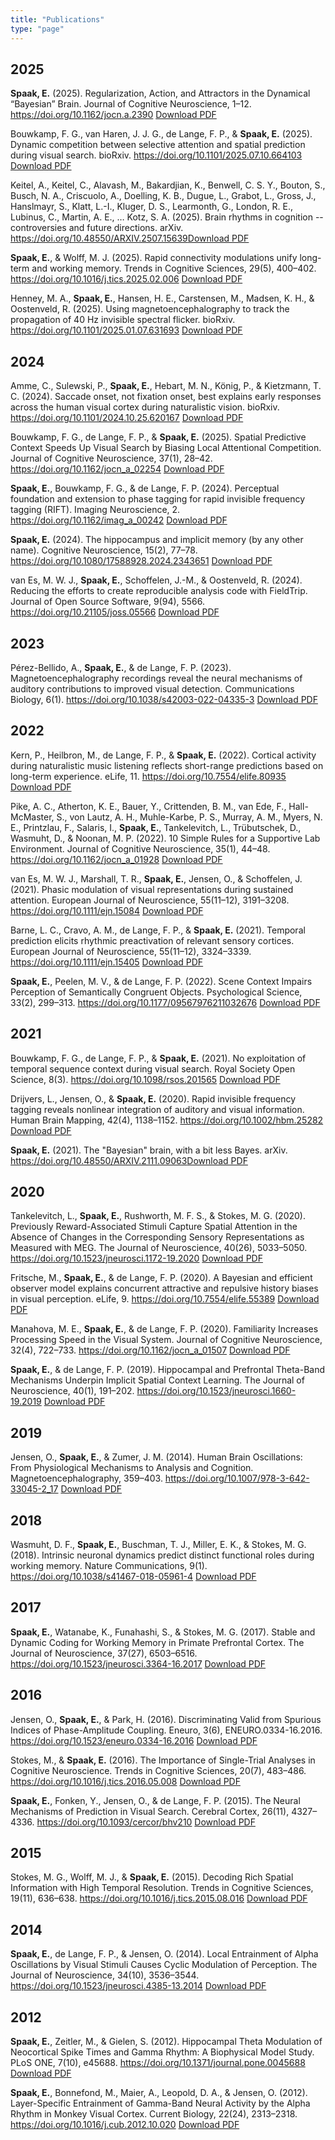 ```yaml
---
title: "Publications"
type: "page"
---
```


## 2025

**Spaak, E.** (2025). Regularization, Action, and Attractors in the Dynamical “Bayesian” Brain. Journal of Cognitive Neuroscience, 1–12. https://doi.org/10.1162/jocn.a.2390
<a class="pdflink" target="_blank" href="../pdf/10.1162-jocn.a.2390.pdf">Download PDF</a>


Bouwkamp, F. G., van Haren, J. J. G., de Lange, F. P., & **Spaak, E.** (2025). Dynamic competition between selective attention and spatial prediction during visual search. bioRxiv. https://doi.org/10.1101/2025.07.10.664103
<a class="pdflink" target="_blank" href="../pdf/10.1101-2025.07.10.664103.pdf">Download PDF</a>


Keitel, A., Keitel, C., Alavash, M., Bakardjian, K., Benwell, C. S. Y., Bouton, S., Busch, N. A., Criscuolo, A., Doelling, K. B., Dugue, L., Grabot, L., Gross, J., Hanslmayr, S., Klatt, L.-I., Kluger, D. S., Learmonth, G., London, R. E., Lubinus, C., Martin, A. E., … Kotz, S. A. (2025). Brain rhythms in cognition -- controversies and future directions. arXiv. https://doi.org/10.48550/ARXIV.2507.15639<a class="pdflink" target="_blank" href="../pdf/10.48550-ARXIV.2507.15639.pdf">Download PDF</a>


**Spaak, E.**, & Wolff, M. J. (2025). Rapid connectivity modulations unify long-term and working memory. Trends in Cognitive Sciences, 29(5), 400–402. https://doi.org/10.1016/j.tics.2025.02.006
<a class="pdflink" target="_blank" href="../pdf/10.1016-j.tics.2025.02.006.pdf">Download PDF</a>


Henney, M. A., **Spaak, E.**, Hansen, H. E., Carstensen, M., Madsen, K. H., & Oostenveld, R. (2025). Using magnetoencephalography to track the propagation of 40 Hz invisible spectral flicker. bioRxiv. https://doi.org/10.1101/2025.01.07.631693
<a class="pdflink" target="_blank" href="../pdf/10.1101-2025.01.07.631693.pdf">Download PDF</a>



## 2024

Amme, C., Sulewski, P., **Spaak, E.**, Hebart, M. N., König, P., & Kietzmann, T. C. (2024). Saccade onset, not fixation onset, best explains early responses across the human visual cortex during naturalistic vision. bioRxiv. https://doi.org/10.1101/2024.10.25.620167
<a class="pdflink" target="_blank" href="../pdf/10.1101-2024.10.25.620167.pdf">Download PDF</a>


Bouwkamp, F. G., de Lange, F. P., & **Spaak, E.** (2025). Spatial Predictive Context Speeds Up Visual Search by Biasing Local Attentional Competition. Journal of Cognitive Neuroscience, 37(1), 28–42. https://doi.org/10.1162/jocn_a_02254
<a class="pdflink" target="_blank" href="../pdf/10.1162-jocn_a_02254.pdf">Download PDF</a>


**Spaak, E.**, Bouwkamp, F. G., & de Lange, F. P. (2024). Perceptual foundation and extension to phase tagging for rapid invisible frequency tagging (RIFT). Imaging Neuroscience, 2. https://doi.org/10.1162/imag_a_00242
<a class="pdflink" target="_blank" href="../pdf/10.1162-imag_a_00242.pdf">Download PDF</a>


**Spaak, E.** (2024). The hippocampus and implicit memory (by any other name). Cognitive Neuroscience, 15(2), 77–78. https://doi.org/10.1080/17588928.2024.2343651
<a class="pdflink" target="_blank" href="../pdf/10.1080-17588928.2024.2343651.pdf">Download PDF</a>


van Es, M. W. J., **Spaak, E.**, Schoffelen, J.-M., & Oostenveld, R. (2024). Reducing the efforts to create reproducible analysis
code with FieldTrip. Journal of Open Source Software, 9(94), 5566. https://doi.org/10.21105/joss.05566
<a class="pdflink" target="_blank" href="../pdf/10.21105-joss.05566.pdf">Download PDF</a>



## 2023

Pérez-Bellido, A., **Spaak, E.**, & de Lange, F. P. (2023). Magnetoencephalography recordings reveal the neural mechanisms of auditory contributions to improved visual detection. Communications Biology, 6(1). https://doi.org/10.1038/s42003-022-04335-3
<a class="pdflink" target="_blank" href="../pdf/10.1038-s42003-022-04335-3.pdf">Download PDF</a>



## 2022

Kern, P., Heilbron, M., de Lange, F. P., & **Spaak, E.** (2022). Cortical activity during naturalistic music listening reflects short-range predictions based on long-term experience. eLife, 11. https://doi.org/10.7554/elife.80935
<a class="pdflink" target="_blank" href="../pdf/10.7554-eLife.80935.pdf">Download PDF</a>


Pike, A. C., Atherton, K. E., Bauer, Y., Crittenden, B. M., van Ede, F., Hall-McMaster, S., von Lautz, A. H., Muhle-Karbe, P. S., Murray, A. M., Myers, N. E., Printzlau, F., Salaris, I., **Spaak, E.**, Tankelevitch, L., Trübutschek, D., Wasmuht, D., & Noonan, M. P. (2022). 10 Simple Rules for a Supportive Lab Environment. Journal of Cognitive Neuroscience, 35(1), 44–48. https://doi.org/10.1162/jocn_a_01928
<a class="pdflink" target="_blank" href="../pdf/10.1162-jocn_a_01928.pdf">Download PDF</a>


van Es, M. W. J., Marshall, T. R., **Spaak, E.**, Jensen, O., & Schoffelen, J. (2021). Phasic modulation of visual representations during sustained attention. European Journal of Neuroscience, 55(11–12), 3191–3208. https://doi.org/10.1111/ejn.15084
<a class="pdflink" target="_blank" href="../pdf/10.1111-ejn.15084.pdf">Download PDF</a>


Barne, L. C., Cravo, A. M., de Lange, F. P., & **Spaak, E.** (2021). Temporal prediction elicits rhythmic preactivation of relevant sensory cortices. European Journal of Neuroscience, 55(11–12), 3324–3339. https://doi.org/10.1111/ejn.15405
<a class="pdflink" target="_blank" href="../pdf/10.1111-ejn.15405.pdf">Download PDF</a>


**Spaak, E.**, Peelen, M. V., & de Lange, F. P. (2022). Scene Context Impairs Perception of Semantically Congruent Objects. Psychological Science, 33(2), 299–313. https://doi.org/10.1177/09567976211032676
<a class="pdflink" target="_blank" href="../pdf/10.1177-09567976211032676.pdf">Download PDF</a>



## 2021

Bouwkamp, F. G., de Lange, F. P., & **Spaak, E.** (2021). No exploitation of temporal sequence context during visual search. Royal Society Open Science, 8(3). https://doi.org/10.1098/rsos.201565
<a class="pdflink" target="_blank" href="../pdf/10.1098-rsos.201565.pdf">Download PDF</a>


Drijvers, L., Jensen, O., & **Spaak, E.** (2020). Rapid invisible frequency tagging reveals nonlinear integration of auditory and visual information. Human Brain Mapping, 42(4), 1138–1152. https://doi.org/10.1002/hbm.25282
<a class="pdflink" target="_blank" href="../pdf/10.1002-hbm.25282.pdf">Download PDF</a>


**Spaak, E.** (2021). The "Bayesian" brain, with a bit less Bayes. arXiv. https://doi.org/10.48550/ARXIV.2111.09063<a class="pdflink" target="_blank" href="../pdf/10.48550-ARXIV.2111.09063.pdf">Download PDF</a>



## 2020

Tankelevitch, L., **Spaak, E.**, Rushworth, M. F. S., & Stokes, M. G. (2020). Previously Reward-Associated Stimuli Capture Spatial Attention in the Absence of Changes in the Corresponding Sensory Representations as Measured with MEG. The Journal of Neuroscience, 40(26), 5033–5050. https://doi.org/10.1523/jneurosci.1172-19.2020
<a class="pdflink" target="_blank" href="../pdf/10.1523-JNEUROSCI.1172-19.2020.pdf">Download PDF</a>


Fritsche, M., **Spaak, E.**, & de Lange, F. P. (2020). A Bayesian and efficient observer model explains concurrent attractive and repulsive history biases in visual perception. eLife, 9. https://doi.org/10.7554/elife.55389
<a class="pdflink" target="_blank" href="../pdf/10.7554-eLife.55389.pdf">Download PDF</a>


Manahova, M. E., **Spaak, E.**, & de Lange, F. P. (2020). Familiarity Increases Processing Speed in the Visual System. Journal of Cognitive Neuroscience, 32(4), 722–733. https://doi.org/10.1162/jocn_a_01507
<a class="pdflink" target="_blank" href="../pdf/10.1162-jocn_a_01507.pdf">Download PDF</a>


**Spaak, E.**, & de Lange, F. P. (2019). Hippocampal and Prefrontal Theta-Band Mechanisms Underpin Implicit Spatial Context Learning. The Journal of Neuroscience, 40(1), 191–202. https://doi.org/10.1523/jneurosci.1660-19.2019
<a class="pdflink" target="_blank" href="../pdf/10.1523-JNEUROSCI.1660-19.2019.pdf">Download PDF</a>



## 2019

Jensen, O., **Spaak, E.**, & Zumer, J. M. (2014). Human Brain Oscillations: From Physiological Mechanisms to Analysis and Cognition. Magnetoencephalography, 359–403. https://doi.org/10.1007/978-3-642-33045-2_17
<a class="pdflink" target="_blank" href="../pdf/10.1007-978-3-642-33045-2_17.pdf">Download PDF</a>



## 2018

Wasmuht, D. F., **Spaak, E.**, Buschman, T. J., Miller, E. K., & Stokes, M. G. (2018). Intrinsic neuronal dynamics predict distinct functional roles during working memory. Nature Communications, 9(1). https://doi.org/10.1038/s41467-018-05961-4
<a class="pdflink" target="_blank" href="../pdf/10.1038-s41467-018-05961-4.pdf">Download PDF</a>



## 2017

**Spaak, E.**, Watanabe, K., Funahashi, S., & Stokes, M. G. (2017). Stable and Dynamic Coding for Working Memory in Primate Prefrontal Cortex. The Journal of Neuroscience, 37(27), 6503–6516. https://doi.org/10.1523/jneurosci.3364-16.2017
<a class="pdflink" target="_blank" href="../pdf/10.1523-JNEUROSCI.3364-16.2017.pdf">Download PDF</a>



## 2016

Jensen, O., **Spaak, E.**, & Park, H. (2016). Discriminating Valid from Spurious Indices of Phase-Amplitude Coupling. Eneuro, 3(6), ENEURO.0334-16.2016. https://doi.org/10.1523/eneuro.0334-16.2016
<a class="pdflink" target="_blank" href="../pdf/10.1523-ENEURO.0334-16.2016.pdf">Download PDF</a>


Stokes, M., & **Spaak, E.** (2016). The Importance of Single-Trial Analyses in Cognitive Neuroscience. Trends in Cognitive Sciences, 20(7), 483–486. https://doi.org/10.1016/j.tics.2016.05.008
<a class="pdflink" target="_blank" href="../pdf/10.1016-j.tics.2016.05.008.pdf">Download PDF</a>


**Spaak, E.**, Fonken, Y., Jensen, O., & de Lange, F. P. (2015). The Neural Mechanisms of Prediction in Visual Search. Cerebral Cortex, 26(11), 4327–4336. https://doi.org/10.1093/cercor/bhv210
<a class="pdflink" target="_blank" href="../pdf/10.1093-cercor-bhv210.pdf">Download PDF</a>



## 2015

Stokes, M. G., Wolff, M. J., & **Spaak, E.** (2015). Decoding Rich Spatial Information with High Temporal Resolution. Trends in Cognitive Sciences, 19(11), 636–638. https://doi.org/10.1016/j.tics.2015.08.016
<a class="pdflink" target="_blank" href="../pdf/10.1016-j.tics.2015.08.016.pdf">Download PDF</a>



## 2014

**Spaak, E.**, de Lange, F. P., & Jensen, O. (2014). Local Entrainment of Alpha Oscillations by Visual Stimuli Causes Cyclic Modulation of Perception. The Journal of Neuroscience, 34(10), 3536–3544. https://doi.org/10.1523/jneurosci.4385-13.2014
<a class="pdflink" target="_blank" href="../pdf/10.1523-JNEUROSCI.4385-13.2014.pdf">Download PDF</a>



## 2012

**Spaak, E.**, Zeitler, M., & Gielen, S. (2012). Hippocampal Theta Modulation of Neocortical Spike Times and Gamma Rhythm: A Biophysical Model Study. PLoS ONE, 7(10), e45688. https://doi.org/10.1371/journal.pone.0045688
<a class="pdflink" target="_blank" href="../pdf/10.1371-journal.pone.0045688.pdf">Download PDF</a>


**Spaak, E.**, Bonnefond, M., Maier, A., Leopold, D. A., & Jensen, O. (2012). Layer-Specific Entrainment of Gamma-Band Neural Activity by the Alpha Rhythm in Monkey Visual Cortex. Current Biology, 22(24), 2313–2318. https://doi.org/10.1016/j.cub.2012.10.020
<a class="pdflink" target="_blank" href="../pdf/10.1016-j.cub.2012.10.020.pdf">Download PDF</a>


